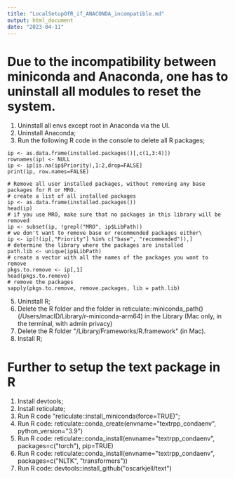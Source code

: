 ```yaml
---
title: "LocalSetupOfR_if_ANACONDA_incompatible.md"
output: html_document
date: "2023-04-11"
---
```


# Due to the incompatibility between miniconda and Anaconda, one has to uninstall all modules to reset the system.
1. Uninstall all envs except root in Anaconda via the UI.
2. Uninstall Anaconda;
3. Run the following R code in the console to delete all R packages;

```{r posting uninstallation code, eval = FALSE}
ip <- as.data.frame(installed.packages()[,c(1,3:4)])
rownames(ip) <- NULL
ip <- ip[is.na(ip$Priority),1:2,drop=FALSE]
print(ip, row.names=FALSE)

# Remove all user installed packages, without removing any base packages for R or MRO.
# create a list of all installed packages
ip <- as.data.frame(installed.packages())
head(ip)
# if you use MRO, make sure that no packages in this library will be removed
ip <- subset(ip, !grepl("MRO", ip$LibPath))
# we don't want to remove base or recommended packages either\
ip <- ip[!(ip[,"Priority"] %in% c("base", "recommended")),]
# determine the library where the packages are installed
path.lib <- unique(ip$LibPath)
# create a vector with all the names of the packages you want to remove
pkgs.to.remove <- ip[,1]
head(pkgs.to.remove)
# remove the packages
sapply(pkgs.to.remove, remove.packages, lib = path.lib)
```

5. Uninstall R;
6. Delete the R folder and the folder in reticulate::miniconda_path() (/Users/macID/Library/r-miniconda-arm64) in the Library (Mac only, in the terminal, with admin privacy)
7. Delete the R folder "/Library/Frameworks/R.framework" (in Mac).
8. Install R;

# Further to setup the text package in R
1. Install devtools;
2. Install reticulate;
3. Run R code "reticulate::install_miniconda(force=TRUE)";
4. Run R code: reticulate::conda_create(envname="textrpp_condaenv", python_version="3.9")
5. Run R code: reticulate::conda_install(envname="textrpp_condaenv", packages=c("torch"), pip=TRUE)
6. Run R code: reticulate::conda_install(envname="textrpp_condaenv", packages=c("NLTK", "transformers"))
7. Run R code: devtools::install_github("oscarkjell/text")
